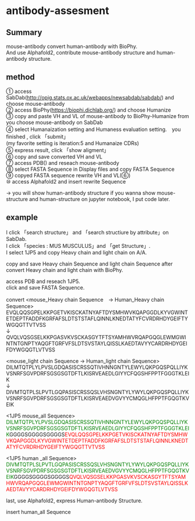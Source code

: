 # antibody-assesment

## Summary 

mouse-antibody convert human-antibody with BioPhy.  
And use Alphafold2, contribute mouse-antibody structure and human-antibody structure.  

## method

① access SabDab(http://opig.stats.ox.ac.uk/webapps/newsabdab/sabdab/) and choose mouse-antibody   
② access BioPhy(https://biophi.dichlab.org/) and choose Humanize  
③ copy and paste VH and VL of mouse-antibody to BioPhy-Humanize from you choose mouse-antibody on SabDab  
④ select Humanaization setting and Humaness evaluation setting.　you finished , click 「submit」  
   (my favorite setting is iteration:5 and Humanaize CDRs)  
⑤ express result, click 「show aligment」  
⑥ copy and save converted VH and VL  
⑦ access PDB() and reseach mouse-antibody   
⑧ select FASTA Sequence in Display files  and copy FASTA Sequence  
⑨ copyed FASTA sequence rewrite VH and VL(⑥)  
⑩ access Alphafold2 and insert rewrite Sequence  

→ you will show human-antibody structure
if you wanna show mouse-structure and human-structure on jupyter notebook, I put code later. 


## example

I click 「search structure」 and 「search structiure by attribute」on SabDab.  
I click 「species : MUS MUSCULUS」and 「get Structure」.  
I select 1JP5 and copy Heavy chain and light chain on A/A.  





copy and save Heavy chain Sequence and light chain Sequence after convert Heavy chain and light chain with BioPhy.  



access PDB and reseach 1JP5.  
click and save FASTA Sequence.  





convert 
<mouse_Heavy chain Sequence　→ Human_Heavy chain Sequence> 
EVQLQQSGPELKKPGETVKISCKATNYAFTDYSMHWVKQAPGGDLKYVGWINTETDEPTFADDFKGRFAFSLDTSTSTAFLQINNLKNEDTATYFCVRDRHDYGEIFTYWGQGTTVTVSS  
↓  
QVQLVQSGSELKKPGASVKVSCKASGYTFTSYAMHWVRQAPGQGLEWMGWINTNTGNPTYAQGFTGRFVFSLDTSVSTAYLQISSLKAEDTAVYYCARDRHDYGEIFDYWGQGTLVTVSS  

<mouse_light chain Sequence → Human_light chain Sequence>  
DILMTQTPLYLPVSLGDQASISCRSSQTIVHNNGNTYLEWYLQKPGQSPQLLIYKVSNRFSGVPDRFSGSGSGTDFTLKISRVEAEDLGIYYCFQGSHFPPTFGGGTKLEIK  
↓  
DIVMTQTPLSLPVTLGQPASISCRSSQSLVHSNGNTYLYWYLQKPGQSPQLLIYKVSNRFSGVPDRFSGSGSGTDFTLKISRVEAEDVGVYYCMQGLHFPPTFGQGTKVEIK


<1JP5 mouse_all Sequence>
<span style="color: green">DILMTQTPLYLPVSLGDQASISCRSSQTIVHNNGNTYLEWYLQKPGQSPQLLIYKVSNRFSGVPDRFSGSGSGTDFTLKISRVEAEDLGIYYCFQGSHFPPTFGGGTKLEIK</span>GGGGSGGGGSGGGGS<span style="color: red">EVQLQQSGPELKKPGETVKISCKATNYAFTDYSMHWVKQAPGGDLKYVGWINTETDEPTFADDFKGRFAFSLDTSTSTAFLQINNLKNEDTATYFCVRDRHDYGEIFTYWGQGTTVTVSS</span>

<1JP5 human _all Sequence>
<span style="color: green">DIVMTQTPLSLPVTLGQPASISCRSSQSLVHSNGNTYLYWYLQKPGQSPQLLIYKVSNRFSGVPDRFSGSGSGTDFTLKISRVEAEDVGVYYCMQGLHFPPTFGQGTKVEIK</span>GGGGSGGGGSGGGGS<span style="color: red">QVQLVQSGSELKKPGASVKVSCKASGYTFTSYAMHWVRQAPGQGLEWMGWINTNTGNPTYAQGFTGRFVFSLDTSVSTAYLQISSLKAEDTAVYYCARDRHDYGEIFDYWGQGTLVTVSS</span>



last, use Alphafold2, express Human-antibody Structure.

insert human_all Sequence 

















